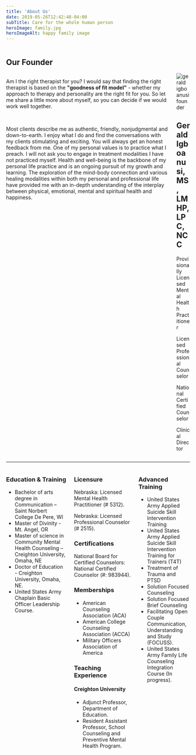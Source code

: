 ```yaml
---
title: 'About Us'
date: 2019-05-26T12:42:48-04:00
subTitle: Care for the whole human person
heroImage: family.jpg
heroImageAlt: happy family image
---
```


<div class="container is-fluid">
  <div class="columns is-mobile">
    <h2 class="title">Our Founder</h2>
  </div>
  <div class="columns features">
    <div class="column is-8">
      <p>
        Am I the right therapist for you? I would say that finding the right therapist is based on the <strong> "goodness of fit model"</strong> - whether my approach to therapy and personality are the right fit for you. So let me share a little more about myself, so you can decide if we would work well together.
      </p>
      <br/>
      <p>
        Most clients describe me as authentic, friendly, nonjudgmental and down-to-earth. I enjoy what I do and find the conversations with my clients stimulating and exciting. You will always get an honest feedback from me. One of my personal values is to practice what I preach. I will not ask you to engage in treatment modalities I have not practiced myself. Health and well-being is the backbone of my personal life practice and is an ongoing pursuit of my growth and learning. The exploration of the mind-body connection and various healing modalities within both my personal and professional life have provided me with an in-depth understanding of the interplay between physical, emotional, mental and spiritual health and happiness.
      </p>
    </div>
    <div class="column is-4">
      <img src="/assets/images/gerald-igboanusi.jpg" alt="gerald igboanusi founder" class="profile-img" data-target="modal-image2" />
      <h2 class="is-uppercase has-text-weight-bold">Gerald Igboanusi, MS, LMHP, LPC, NCC</h2>
      <p>Provisionally Licensed Mental Health Practitioner</p>
      <p>Licensed Professional Counselor</p>
      <p>National Certified Counselor</p>
      <p>Clinical Director</p>
    </div>
  </div>
</div>

<hr class="hr">

<div class="container is-fluid ">
  <div class="columns">
    <div class="column is-4">
      <h3 class="title">Education & Training</h3>
      <div class="content">
        <ul>
          <li>Bachelor of arts degree in Communication – Saint Norbert College De Pere, WI</li>
          <li>Master of Divinity - Mt. Angel, OR</li>
          <li>Master of science in Community Mental Health Counseling – Creighton University, Omaha, NE</li>
          <li>Doctor of Education - Creighton University, Omaha, NE.</li>
          <li>United States Army Chaplain Basic Officer Leadership Course.</li>
        </ul>
      </div>
    </div>
    <div class="column is-4">
      <h3 class="title">Licensure</h3>
      <div class="content licensure">
        <p>Nebraska: Licensed Mental Health Practitioner (# 5312).</p>
        <p>Nebraska: Licensed Professional Counselor (# 2515).</p>
      </div>
      <h3 class="title">Certifications</h3>
      <div class="content certifications">
        <p>National Board for Certified Counselors: National Certified Counselor (#: 983944).</p>
      </div>
      <h3 class="title">Memberships</h3>
      <div class="content">
      <ul class="">
        <li>American Counseling Association (ACA)</li>
        <li>American College Counseling Association (ACCA)</li>
        <li>Military Officers Association of America</li>
      </ul>
      </div>
      <h3 class="title">Teaching Experience</h3>
      <div class="content">
        <h4 class="is-size-5 has-text-weight-bold">Creighton University</h4>
        <ul class="teaching">
          <li>
            Adjunct Professor, Department of Education.
          <li>
            Resident Assistant Professor, School Counseling and Preventive Mental Health Program.</li>
        </ul>
      </div>
    </div>
    <div class="column is-4">
      <h3 class="title">Advanced Training</h3>
      <div class="content">
        <ul class="trainings">
          <li>​United States Army Applied Suicide Skill Intervention Training</li>
          <li>United States Army Applied Suicide Skill Intervention Training for Trainers (T4T)</li>
          <li>Treatment of Trauma and PTSD</li>
          <li>Solution Focused Counseling</li>
          <li>Solution Focused Brief Counseling</li>
          <li>Facilitating Open Couple Communication, Understanding and Study (FOCUSS).</li>
          <li>United States Army Family Life Counseling Integration Course (In progress).</li>
        </ul>
      </div>
    </div>

  </div>
</div>
